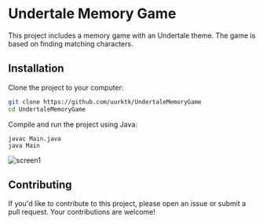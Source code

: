 # Undertale Memory Game

This project includes a memory game with an Undertale theme. The game is based on finding matching characters.

## Installation

Clone the project to your computer:

```bash
git clone https://github.com/uurktk/UndertaleMemoryGame
cd UndertaleMemoryGame
```
Compile and run the project using Java:
```
javac Main.java
java Main
```
![screen1](https://github.com/uurktk/UndertaleMemoryGame/assets/111447584/f18fdd7d-2c10-40b9-86c6-d7befddd0fa6)

## Contributing
If you'd like to contribute to this project, please open an issue or submit a pull request. Your contributions are welcome!
